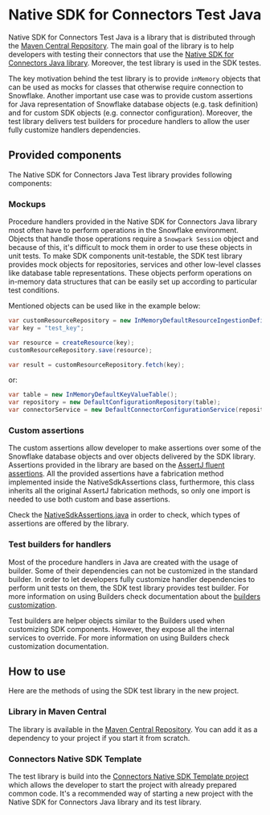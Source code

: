 # Native SDK for Connectors Test Java

Native SDK for Connectors Test Java is a library that is distributed through the [Maven Central Repository][SDK Test in Maven Central].
The main goal of the library is to help developers with testing their connectors that use the [Native SDK for Connectors
Java library][Native SDK for Connectors Java path]. Moreover, the test library is used in the SDK testes.

The key motivation behind the test library is to provide `inMemory` objects that can be used as mocks for classes that 
otherwise require connection to Snowflake. Another important use case was to provide custom assertions for Java 
representation of Snowflake database objects (e.g. task definition) and for custom SDK objects (e.g. connector 
configuration). Moreover, the test library delivers test builders for procedure handlers to allow the user fully 
customize handlers dependencies.

## Provided components

The Native SDK for Connectors Java Test library provides following components:

### Mockups

Procedure handlers provided in the Native SDK for Connectors Java library most often have to perform operations in the 
Snowflake environment. Objects that handle those operations require a `Snowpark Session` object and because of this, it's
difficult to mock them in order to use these objects in unit tests. To make SDK components unit-testable, the SDK test 
library provides mock objects for repositories, services and other low-level classes like database table representations. 
These objects perform operations on in-memory data structures that can be easily set up according to particular test 
conditions.

Mentioned objects can be used like in the example below:

```java
var customResourceRepository = new InMemoryDefaultResourceIngestionDefinitionRepository();
var key = "test_key";

var resource = createResource(key);
customResourceRepository.save(resource);

var result = customResourceRepository.fetch(key);
```

or:

```java
var table = new InMemoryDefaultKeyValueTable();
var repository = new DefaultConfigurationRepository(table);
var connectorService = new DefaultConnectorConfigurationService(repository);
```

### Custom assertions

The custom assertions allow developer to make assertions over some of the Snowflake database objects and over objects 
delivered by the SDK library. Assertions provided in the library are based on the [AssertJ fluent assertions][AssertJ fluent assertions doc]. 
All the provided assertions have a fabrication method implemented inside the NativeSdkAssertions class, furthermore, 
this class inherits all the original AssertJ fabrication methods, so only one import is needed to use both custom and 
base assertions.

Check the [NativeSdkAssertions.java][NativeSdkAssertions.java path] in order to check, which types of assertions are 
offered by the library.

### Test builders for handlers

Most of the procedure handlers in Java are created with the usage of builder. Some of their dependencies can not be customized
in the standard builder. In order to let developers fully customize handler dependencies to perform unit tests on them, 
the SDK test library provides test builder. For more information on using Builders check documentation about the 
[builders customization][Builders customization docs].

Test builders are helper objects similar to the Builders used when customizing SDK components. However, they expose all 
the internal services to override. For more information on using Builders check customization documentation.

## How to use

Here are the methods of using the SDK test library in the new project.

### Library in Maven Central

The library is available in the [Maven Central Repository][SDK Test in Maven Central]. You can add it as a dependency to 
your project if you start it from scratch.

### Connectors Native SDK Template

The test library is build into the [Connectors Native SDK Template project][Connectors Native SDK Template path] which 
allows the developer to start the project with already prepared common code. It's a recommended way of starting a new 
project with the Native SDK for Connectors Java library and its test library.


[SDK Test in Maven Central]: https://central.sonatype.com/artifact/com.snowflake/connectors-native-sdk-test
[AssertJ fluent assertions doc]: https://assertj.github.io/doc/
[Builders customization docs]: TODO:add_url_to_builder_customization_docs

[Native SDK for Connectors Java path]: ../connectors-native-sdk-java
[NativeSdkAssertions.java path]: src/main/java/com/snowflake/connectors/common/assertions/NativeSdkAssertions.java
[Connectors Native SDK Template path]: ../templates/connectors-native-sdk-template
